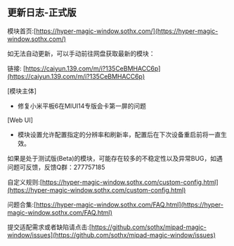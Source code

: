 ## 更新日志-正式版

模块首页:[https://hyper-magic-window.sothx.com/](https://hyper-magic-window.sothx.com/)

如无法自动更新，可以手动前往网盘获取最新的模块：

链接: [https://caiyun.139.com/m/i?135CeBMHACC6p](https://caiyun.139.com/m/i?135CeBMHACC6p)

[模块主体]

 - 修复小米平板6在MIUI14专版会卡第一屏的问题

<!-- [应用布局优化]

- 在平板设备默认禁用哔哩哔哩的应用布局优化，以解决OS2下内存泄露的问题。 -->

[Web UI]

- 模块设置允许配置指定的分辨率和刷新率，配置后在下次设备重启前将一直生效。


如果是处于测试版(Beta)的模块，可能存在较多的不稳定性以及异常BUG，如遇问题可反馈，反馈Q群：277757185

自定义规则:[https://hyper-magic-window.sothx.com/custom-config.html](https://hyper-magic-window.sothx.com/custom-config.html)

问题合集:[https://hyper-magic-window.sothx.com/FAQ.html](https://hyper-magic-window.sothx.com/FAQ.html)

提交适配需求或者缺陷请点击:[https://github.com/sothx/mipad-magic-window/issues](https://github.com/sothx/mipad-magic-window/issues)
